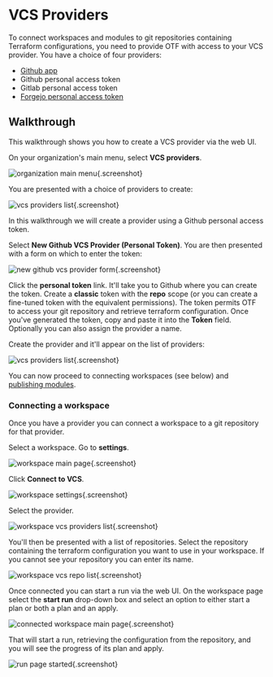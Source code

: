 # VCS Providers

To connect workspaces and modules to git repositories containing Terraform configurations, you need to provide OTF with access to your VCS provider. You have a choice of four providers:

* [Github app](github_app.md)
* Github personal access token
* Gitlab personal access token
* [Forgejo personal access token](forgejo_setup.md)

## Walkthrough

This walkthrough shows you how to create a VCS provider via the web UI.

On your organization's main menu, select **VCS providers**.

![organization main menu](images/organization_main_menu.png){.screenshot}

You are presented with a choice of providers to create:

![vcs providers list](images/vcs_provider_list_including_github_app.png){.screenshot}

In this walkthrough we will create a provider using a Github personal access token.

Select **New Github VCS Provider (Personal Token)**. You are then presented with a form on which to enter the token:

![new github vcs provider form](images/new_github_vcs_provider_form.png){.screenshot}

Click the **personal token** link. It'll take you to Github where you can create the token. Create a **classic** token with the **repo** scope (or you can create a fine-tuned token with the equivalent permissions). The token permits OTF to access your git repository and retrieve terraform configuration. Once you've generated the token, copy and paste it into the **Token** field. Optionally you can also assign the provider a name.

Create the provider and it'll appear on the list of providers:

![vcs providers list](images/vcs_provider_created_github_pat_provider.png){.screenshot}

You can now proceed to connecting workspaces (see below) and [publishing modules](registry.md).

### Connecting a workspace

Once you have a provider you can connect a workspace to a git repository for that provider.

Select a workspace. Go to **settings**.

![workspace main page](images/workspace_main_page.png){.screenshot}

Click **Connect to VCS**.

![workspace settings](images/workspace_settings.png){.screenshot}

Select the provider.

![workspace vcs providers list](images/workspace_vcs_providers_list.png){.screenshot}

You'll then be presented with a list of repositories. Select the repository containing the terraform configuration you want to use in your workspace. If you cannot see your repository you can enter its name.

![workspace vcs repo list](images/workspace_vcs_repo_list.png){.screenshot}

Once connected you can start a run via the web UI. On the workspace page select the **start run** drop-down box and select an option to either start a plan or both a plan and an apply.

![connected workspace main page](images/connected_workspace_main_page.png){.screenshot}

That will start a run, retrieving the configuration from the repository, and you will see the progress of its plan and apply.

![run page started](images/run_page_started.png){.screenshot}
